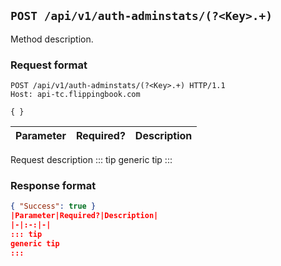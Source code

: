 ## `POST /api/v1/auth-adminstats/(?<Key>.+)`
Method description.
### Request format
```http request
POST /api/v1/auth-adminstats/(?<Key>.+) HTTP/1.1
Host: api-tc.flippingbook.com

{ }
```
|Parameter|Required?|Description|
|-|:-:|-|
Request description
::: tip
generic tip
:::
### Response format
```json
{ "Success": true }
|Parameter|Required?|Description|
|-|:-:|-|
::: tip
generic tip
:::
